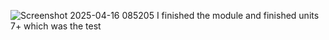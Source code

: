 ![Screenshot 2025-04-16 085205](https://github.com/user-attachments/assets/b11159c1-121a-4323-93a3-683980c49ade)
I finished the module and finished units 7+ which was the test
